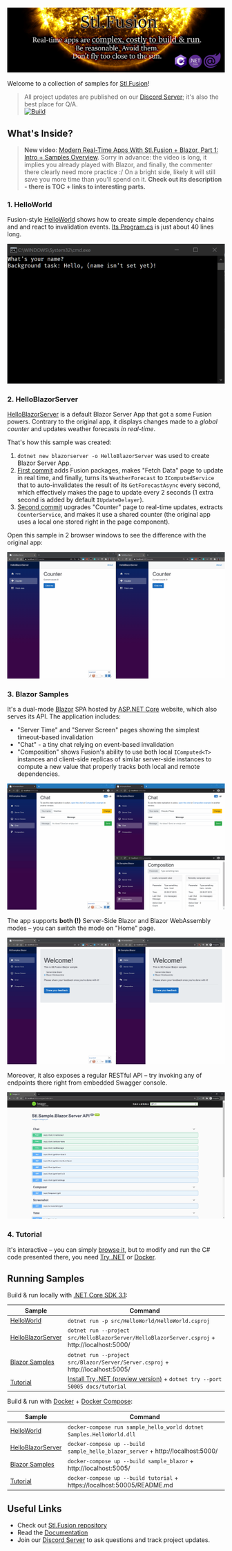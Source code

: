 ![](docs/img/Banner.gif)

Welcome to a collection of samples for [Stl.Fusion](https://github.com/servicetitan/Stl.Fusion)!

> All project updates are published on our [Discord Server](https://discord.gg/EKEwv6d); it's also the best place for Q/A.\
> [![Build](https://github.com/servicetitan/Stl.Fusion.Samples/workflows/Build/badge.svg)](https://github.com/servicetitan/Stl.Extras/actions?query=workflow%3A%22Build%22)

## What's Inside?

> **New video**:
  [Modern Real-Time Apps With Stl.Fusion + Blazor, Part 1: Intro + Samples Overview](https://youtu.be/jYVe5yd0xuQ).
  Sorry in advance: the video is long, it implies you already played with Blazor, 
  and finally, the commenter there clearly need more practice :/ 
  On a bright side, likely it will still save you more time than 
  you'll spend on it.
  **Check out its description - there is TOC + links to interesting parts.**

### 1. HelloWorld

Fusion-style [HelloWorld](src/HelloWorld) shows how to create
simple dependency chains and and react to invalidation events. 
[Its Program.cs](src/HelloWorld/Program.cs) is just about 40 lines long.

![](docs/img/Samples-HelloWorld.gif)

### 2. HelloBlazorServer

[HelloBlazorServer](src/HelloBlazorServer) is a default Blazor Server App 
that got a some Fusion powers. Contrary to the original app, it 
displays changes made to a *global counter* and updates weather
forecasts *in real-time*.

That's how this sample was created:
1.  `dotnet new blazorserver -o HelloBlazorServer` was used to create Blazor Server App.
2.  [First commit](https://github.com/servicetitan/Stl.Fusion.Samples/commit/334423ab42aa41b5c92dbab61472cda8ef9dab00) 
    adds Fusion packages, makes "Fetch Data" page to update in real time, 
    and finally, turns its `WeatherForecast` to `IComputedService`
    that to auto-invalidates the result of its `GetForecastAsync` every second,
    which effectively makes the page to update every 2 seconds 
    (1 extra second is added by default `IUpdateDelayer`).
3.  [Second commit](https://github.com/servicetitan/Stl.Fusion.Samples/commit/4eed9413a9bb383ef827b0570e1d5bacff6d942c) 
    upgrades "Counter" page to real-time updates, extracts `CounterService`,
    and makes it use a shared counter (the original app uses a local one
    stored right in the page component).

Open this sample in 2 browser windows to see the difference with the original app:

![](docs/img/Samples-HelloBlazorServer.gif)

### 3. Blazor Samples

It's a dual-mode [Blazor](https://docs.microsoft.com/en-us/aspnet/core/blazor/hosting-models?view=aspnetcore-3.1) SPA hosted by
[ASP.NET Core](https://dotnet.microsoft.com/apps/aspnet) website,
which also serves its API. The application includes:
* "Server Time" and "Server Screen" pages showing the simplest timeout-based invalidation
* "Chat" - a tiny chat relying on event-based invalidation
* "Composition" shows Fusion's ability to use both  local `IComputed<T>` instances 
  and client-side replicas of similar server-side instances to compute a new value
  that properly tracks both local and remote dependencies.

![](docs/img/Samples-Blazor.gif)

The app supports **both (!)** Server-Side Blazor and Blazor WebAssembly modes &ndash;
you can switch the mode on "Home" page.

![](docs/img/Samples-Blazor-DualMode.gif)

Moreover, it also exposes a regular RESTful API &ndash;
try invoking any of endpoints there right from embedded Swagger console.

![](docs/img/SwaggerDoc.jpg)

### 4. Tutorial

It's interactive &ndash; you can simply [browse it](docs/tutorial/README.md), but to
modify and run the C# code presented there, you need
[Try .NET](https://github.com/dotnet/try/blob/master/DotNetTryLocal.md)
or [Docker](https://www.docker.com/).

## Running Samples

Build & run locally with [.NET Core SDK 3.1](https://dotnet.microsoft.com/download):

| Sample | Command |
|-|-|
| [HelloWorld](src/HelloWorld) | `dotnet run -p src/HelloWorld/HelloWorld.csproj` |
| [HelloBlazorServer](src/HelloBlazorServer) |  `dotnet run --project src/HelloBlazorServer/HelloBlazorServer.csproj` + http://localhost:5000/ |
| [Blazor Samples](src/Blazor) |  `dotnet run --project src/Blazor/Server/Server.csproj` + http://localhost:5005/ |
| [Tutorial](docs/tutorial/README.md) | [Install Try .NET (preview version)](https://github.com/dotnet/try/blob/master/DotNetTryLocal.md) + `dotnet try --port 50005 docs/tutorial` |

Build & run with [Docker](https://docs.docker.com/get-docker/) + 
[Docker Compose](https://docs.docker.com/compose/install/):

| Sample | Command |
|-|-|
| [HelloWorld](src/HelloWorld) | `docker-compose run sample_hello_world dotnet Samples.HelloWorld.dll` |
| [HelloBlazorServer](src/HelloBlazorServer) | `docker-compose up --build sample_hello_blazor_server` + http://localhost:5000/ |
| [Blazor Samples](src/Blazor) | `docker-compose up --build sample_blazor` + http://localhost:5005/ |
| [Tutorial](docs/tutorial/README.md) | `docker-compose up --build tutorial` + https://localhost:50005/README.md |


## Useful Links

* Check out [Stl.Fusion repository](https://github.com/servicetitan/Stl.Fusion) 
* Read the [Documentation](https://github.com/servicetitan/Stl.Fusion/blob/master/docs/README.md)
* Join our [Discord Server](https://discord.gg/EKEwv6d) to ask questions and track project updates.

